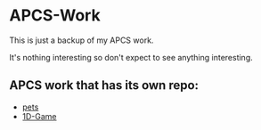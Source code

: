 # APCS-Work
This is just a backup of my APCS work.

It's nothing interesting so don't expect to see anything interesting.

## APCS work that has its own repo:
- [pets](https://github.com/TJScalzo/pets)
- [1D-Game](https://github.com/TJScalzo/1D-Game)
